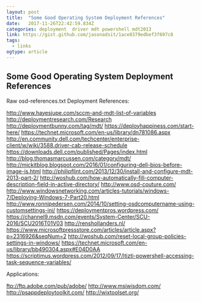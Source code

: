 ```yaml
---
layout: post 
title:  "Some Good Operating System Deployment References" 
date:   2017-11-26T22:42:59.834Z 
categories: deployment  driver mdt powershell mdt2013
link: https://gist.github.com/jasonadsit/1ace8379edbef3f697c8 
tags:
  - links
ogtype: article 
---
```


## Some Good Operating System Deployment References
Raw
 osd-references.txt
Deployment References:

 http://www.hayesjupe.com/sccm-and-mdt-list-of-variables
 http://deploymentresearch.com/Research
 http://deploymentbunny.com/tag/mdt/
 https://deployhappiness.com/start-here/
 https://technet.microsoft.com/en-us/library/dn781086.aspx
 http://en.community.dell.com/techcenter/enterprise-client/w/wiki/3588.driver-cab-release-schedule
 https://downloads.dell.com/published/Pages/index.html
 http://blog.thomasmarcussen.com/category/mdt/
 http://mickitblog.blogspot.com/2016/01/configuring-dell-bios-before-image-is.html
 http://philipflint.com/2013/12/30/install-and-configure-mdt-2013-part-2/
 http://woshub.com/how-automatically-fill-computer-description-field-in-active-directory/
 http://www.osd-couture.com/
 http://www.windowsnetworking.com/articles-tutorials/windows-7/Deploying-Windows-7-Part20.html
 http://www.ronnipedersen.com/2014/10/setting-osdcomputername-using-customsettings-ini/
 https://deploymentpros.wordpress.com/
 https://channel9.msdn.com/events/System-Center/SCU-2016/SCU2016T01V03
 http://renshollanders.nl/
 https://www.microsoftpressstore.com/articles/article.aspx?p=2316926&seqNum=2
 http://woshub.com/reset-local-group-policies-settings-in-windows/
 https://technet.microsoft.com/en-us/library/bb490304.aspx#E04D0AA
 https://scriptimus.wordpress.com/2012/09/17/ltizti-powershell-accessing-task-sequence-variables/

Applications:

 ftp://ftp.adobe.com/pub/adobe/
 http://www.msiwisdom.com/
 http://psappdeploytoolkit.com/
 http://wixtoolset.org/